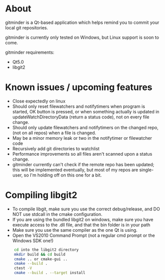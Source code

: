 About
=====
gitminder is a Qt-based application which helps remind you to commit your local git repositories.

gitminder is currently only tested on Windows, but Linux support is soon to come.

gitminder requirements:
* Qt5.0
* libgit2

Known issues / upcoming features
================================
* Close expectedly on linux
* Should only reset filewatchers and notifytimers when program is started, OK button is pressed, or when something actually is updated in updateWatchDirectoryData (return a status code), not on every file change.
* Should only update filewatchers and notifytimers on the changed repo, (not on all repos) when a file is changed.
* May be a minor memory leak or two in the notifytimer or filewatcher code
* Recursively add git directories to watchlist
* Performance improvements so all files aren't scanned upon a status change.
* gitminder currently can't check if the remote repo has been updated; this will be implemented eventually, but most of my repos are single-user, so I'm holding off on this one for a bit.

Compiling libgit2
=================
* To compile libgit, make sure you use the correct debug/release, and DO NOT use stdcall in the cmake configuration.
* If you are using the bundled libgit2 on windows, make sure you have execute access to the .dll file, and that the bin folder is in your path
* Make sure you use the same compiler as the one Qt is using.
* Open the VS2010 Command Prompt (not a regular cmd prompt or the Windows SDK one!)

``` bash
	cd into the libgit2 directory
	mkdir build && cd build
	cmake .. or cmake-gui ..
	cmake --build .
	ctest -V
	cmake --build . --target install
```
